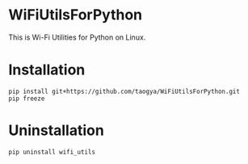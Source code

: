 # WiFiUtilsForPython
This is Wi-Fi Utilities for Python on Linux.

# Installation

```
pip install git+https://github.com/taogya/WiFiUtilsForPython.git
pip freeze
```

# Uninstallation

```
pip uninstall wifi_utils
```